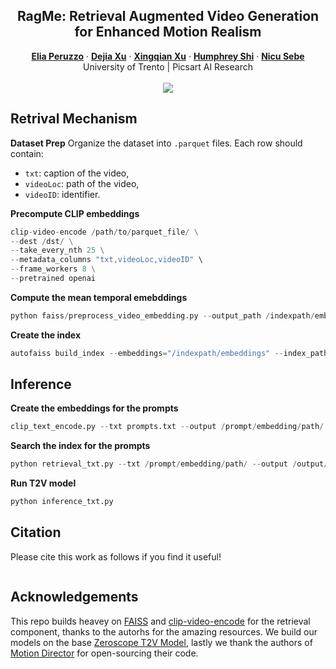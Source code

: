 <p align="center">

  <h2 align="center">RagMe: Retrieval Augmented Video Generation for Enhanced Motion Realism </h2>
<p align="center">
  <p align="center">
    <a href="https://helia95.github.io/"><strong>Elia Peruzzo</strong></a>
    ·
    <a href="https://ir1d.github.io/"><strong>Dejia Xu</strong></a>
    ·
    <a href="https://xingqian2018.github.io/"><strong>Xingqian Xu</strong></a>
    ·
    <a href="https://www.humphreyshi.com/"><strong>Humphrey Shi</strong></a>
    ·
    <a href="https://disi.unitn.it/~sebe/"><strong>Nicu Sebe</strong></a>
    <br>
    University of Trento | Picsart AI Research
    <br>
    <br>
        <a href="https://arxiv.org/abs/2310.08465"><img src='https://img.shields.io/badge/arXiv-2310.08465-b31b1b.svg'></a>
  </p>





## Retrival Mechanism
**Dataset Prep**
Organize the dataset into `.parquet` files. Each row should contain:
- `txt`: caption of the video, 
- `videoLoc`: path of the video, 
- `videoID`: identifier.

**Precompute CLIP embeddings**
```python
clip-video-encode /path/to/parquet_file/ \
--dest /dst/ \
--take_every_nth 25 \
--metadata_columns "txt,videoLoc,videoID" \
--frame_workers 8 \
--pretrained openai
```

**Compute the mean temporal emebddings**

```python
python faiss/preprocess_video_embedding.py --output_path /indexpath/embeddings
```

**Create the index**
```python 
autofaiss build_index --embeddings="/indexpath/embeddings" --index_path="/indexpath/index/knn.index" 
```

## Inference

**Create the embeddings for the prompts**
```python
clip_text_encode.py --txt prompts.txt --output /prompt/embedding/path/
```

**Search the index for the prompts**
```python
python retrieval_txt.py --txt /prompt/embedding/path/ --output /output/path/
```

**Run T2V model**
```python
python inference_txt.py
```


## Citation
Please cite this work as follows if you find it useful!

```bibtex


```

## Acknowledgements
This repo builds heavey on [FAISS](https://github.com/facebookresearch/faiss) and [clip-video-encode](https://github.com/iejMac/clip-video-encode) for the retrieval component, thanks to the autorhs for the amazing resources. We build our models on the base [Zeroscope T2V Model](https://huggingface.co/cerspense/zeroscope_v2_576w), lastly we thank the authors of [Motion Director](https://github.com/showlab/MotionDirector) for open-sourcing their code.